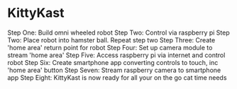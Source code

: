 # KittyKast

Step One: 
  Build omni wheeled robot
Step Two:
  Control via raspberry pi
Step Two:
 Place robot into hamster ball. Repeat step two
Step Three:
  Create 'home area' return point for robot
Step Four: 
  Set up camera module to stream 'home area'
Step Five:
  Access raspberry pi via internet and control robot
Step Six:
  Create smartphone app converting controls to touch, inc 'home area' button
Step Seven:
  Stream raspberry camera to smartphone app
Step Eight:
  KittyKast is now ready for all your on the go cat time needs
  
